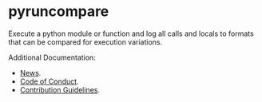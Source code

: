 # pyruncompare
Execute a python module or function and log all calls and locals to formats that can be compared for execution variations.

Additional Documentation:
* [News](NEWS.rst).
* [Code of Conduct](CODE_OF_CONDUCT.md).
* [Contribution Guidelines](CONTRIBUTING.md).
